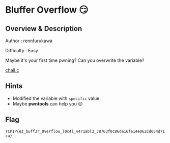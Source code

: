 
# Bluffer Overflow 😏

## Overview & Description

Author : rennfurukawa

Difficulty : Easy

Maybe it's your first time pwning? Can you overwrite the variable?

[chall.c](/PWN/Bluffer%20Overflow%20%F0%9F%98%8F/attachment/chall.c)

## Hints

- Modified the variable with `specific` value
- Maybe **pwntools** can help you 😉

## Flag

`TCP1P{ez_buff3r_0verflow_l0c4l_v4r1abl3_38763f0c86da16fe14e062cd054d71ca}`


